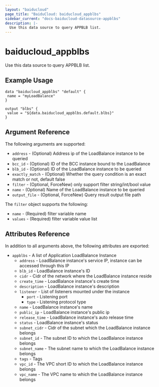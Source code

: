 ```yaml
---
layout: "baiducloud"
page_title: "BaiduCloud: baiducloud_appblbs"
sidebar_current: "docs-baiducloud-datasource-appblbs"
description: |-
  Use this data source to query APPBLB list.
---
```


# baiducloud_appblbs

Use this data source to query APPBLB list.

## Example Usage

```hcl
data "baiducloud_appblbs" "default" {
 name = "myLoadBalance"
}

output "blbs" {
 value = "${data.baiducloud_appblbs.default.blbs}"
}
```

## Argument Reference

The following arguments are supported:

* `address` - (Optional) Address ip of the LoadBalance instance to be queried
* `bcc_id` - (Optional) ID of the BCC instance bound to the LoadBalance
* `blb_id` - (Optional) ID of the LoadBalance instance to be queried
* `exactly_match` - (Optional) Whether the query condition is an exact match or not, default false
* `filter` - (Optional, ForceNew) only support filter string/int/bool value
* `name` - (Optional) Name of the LoadBalance instance to be queried
* `output_file` - (Optional, ForceNew) Query result output file path

The `filter` object supports the following:

* `name` - (Required) filter variable name
* `values` - (Required) filter variable value list

## Attributes Reference

In addition to all arguments above, the following attributes are exported:

* `appblbs` - A list of Application LoadBalance Instance
  * `address` - LoadBalance instance's service IP, instance can be accessed through this IP
  * `blb_id` - LoadBalance instance's ID
  * `cidr` - Cidr of the network where the LoadBalance instance reside
  * `create_time` - LoadBalance instance's create time
  * `description` - LoadBalance instance's description
  * `listener` - List of listeners mounted under the instance
    * `port` - Listening port
    * `type` - Listening protocol type
  * `name` - LoadBalance instance's name
  * `public_ip` - LoadBalance instance's public ip
  * `release_time` - LoadBalance instance's auto release time
  * `status` - LoadBalance instance's status
  * `subnet_cidr` - Cidr of the subnet which the LoadBalance instance belongs
  * `subnet_id` - The subnet ID to which the LoadBalance instance belongs
  * `subnet_name` - The subnet name to which the LoadBalance instance belongs
  * `tags` - Tags
  * `vpc_id` - The VPC short ID to which the LoadBalance instance belongs
  * `vpc_name` - The VPC name to which the LoadBalance instance belongs


